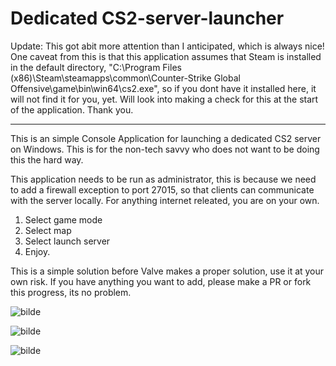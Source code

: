 # Dedicated CS2-server-launcher

Update: This got abit more attention than I anticipated, which is always nice!
One caveat from this is that this application assumes that Steam is installed in the default directory,
"C:\Program Files (x86)\Steam\steamapps\common\Counter-Strike Global Offensive\game\bin\win64\cs2.exe",
so if you dont have it installed here, it will not find it for you, yet. Will look into making a check for this
at the start of the application. Thank you.

----------------

This is an simple Console Application for launching a dedicated CS2 server on Windows.
This is for the non-tech savvy who does not want to be doing this the hard way.

This application needs to be run as administrator, this is because we need to add a firewall exception to port 27015,
so that clients can communicate with the server locally. For anything internet releated, you are on your own.

1. Select game mode
2. Select map
3. Select launch server
4. Enjoy.

This is a simple solution before Valve makes a proper solution, use it at your own risk.
If you have anything you want to add, please make a PR or fork this progress, its no problem.

![bilde](https://github.com/mortenlein/CS2-server-launcher/assets/3304457/2e506b8a-c22d-4550-8651-23ea11551642)

![bilde](https://github.com/mortenlein/CS2-server-launcher/assets/3304457/ecb26521-f3fc-405d-8621-7f2a9759354d)

![bilde](https://github.com/mortenlein/CS2-server-launcher/assets/3304457/19cec711-d684-4a11-9c73-1308c55f30fb)
